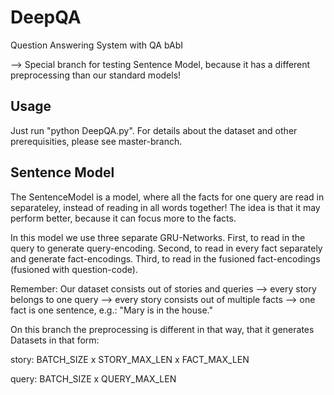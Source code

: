 # DeepQA
Question Answering System with QA bAbI

--> Special branch for testing Sentence Model, because it has a different preprocessing than our standard models!

## Usage

Just run "python DeepQA.py".
For details about the dataset and other prerequisities, please see master-branch.

## Sentence Model
The SentenceModel is a model, where all the facts for one query are read in separateley, instead of reading in all words together!
The idea is that it may perform better, because it can focus more to the facts.

In this model we use three separate GRU-Networks.
First, to read in the query to generate query-encoding.
Second, to read in every fact separately and generate fact-encodings.
Third, to read in the fusioned fact-encodings (fusioned with question-code).

Remember:
Our dataset consists out of stories and queries
--> every story belongs to one query
--> every story consists out of multiple facts
--> one fact is one sentence, e.g.: "Mary is in the house."

On this branch the preprocessing is different in that way, that it generates Datasets in that form:

story: BATCH_SIZE x STORY_MAX_LEN x FACT_MAX_LEN

query: BATCH_SIZE x QUERY_MAX_LEN
